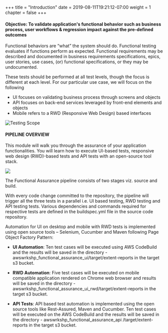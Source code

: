 +++
title = "Introduction"
date = 2019-08-11T19:21:12-07:00
weight = 1
chapter = false
+++


#### Objective: To validate application's functional behavior such as business process, user workflows & regression impact against the pre-defined outcomes
Functional behaviors are “what” the system should do. Functional testing evaluates if functions perform as expected. Functional requirements may be described and documented in business requirements specifications, epics, user stories, use cases, (or) functional specifications, or they may be undocumented. 

These tests should be performed at all test levels, though the focus is different at each level. For our particular use case, we will focus on the following
- UI focuses on validating business process through screens and objects
- API focuses on back-end services leveraged by front-end elements and objects
- Mobile refers to a RWD (Responsive Web Design) based interfaces



![Testing Scope](/images/module3/Module_3.png)


#### PIPELINE OVERVIEW
This module will walk you through the assurance of your application functionalities. You will learn how to execute UI-based tests, responsive web design (RWD)-based tests and API tests with an open-source tool stack. 


![](/images/module3/intro-1.png)


The Functional Assurance pipeline consists of two stages viz. source and build.

With every code change committed to the repository, the pipeline will trigger all the three tests in a parallel i.e. UI based testing, RWD testing and API testing tests. Various dependencies and commands required for respective tests are defined in the buildspec.yml file in the source code repository. 

Automation for UI on desktop and mobile with RWD tests is implemented using open source tools – Selenium, Cucumber and Maven following Page Object Factory Pattern:

- **UI Automation**: Ten test cases will be executed using AWS CodeBuild and the results will be saved in the directory - awswrkshp_functional_assurance_ui/target/extent-reports in the target s3 bucket.

- **RWD  Automation**: Five test cases will be executed on mobile compatible application rendered on Chrome web browser and results will be saved in the directory - awswrkshp_functional_assurance_ui_rwd/target/extent-reports in the target s3 bucket.

- **API Tests**: API based test automation is implemented using the open source tools like Rest-Assured, Maven and Cucumber. Ten test cases will be executed on the AWS CodeBuild and the results will be saved in the directory - awswrkshp_functional_assurance_api /target/extent-reports in the target s3 bucket.




